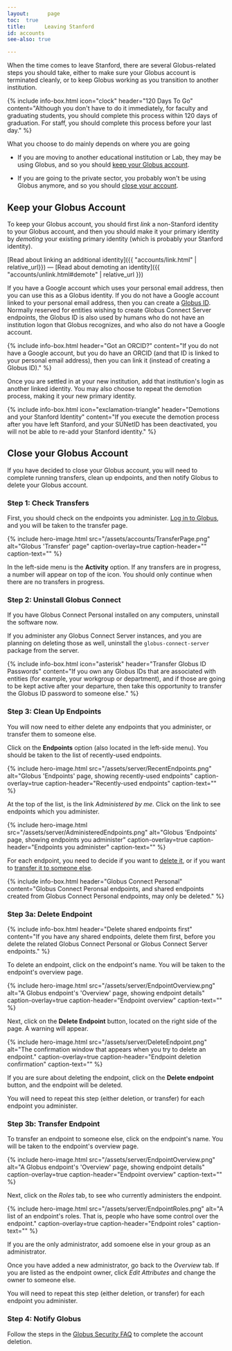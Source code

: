 ```yaml
---
layout:      page
toc:  true
title:      Leaving Stanford
id: accounts
see-also: true

---
```


When the time comes to leave Stanford, there are several Globus-related steps
you should take, either to make sure your Globus account is terminated cleanly,
or to keep Globus working as you transition to another institution.

{% include info-box.html
   icon="clock"
   header="120 Days To Go"
   content="Although you don't have to do it immediately, for faculty and graduating students, you should complete this process within 120 days of graduation.  For staff, you should complete this process before your last day."
%}

What you choose to do mainly depends on where you are going

* If you are moving to another educational institution or Lab, they may be
  using Globus, and so you should <a href="#keep">keep your Globus account</a>.

* If you are going to the private sector, you probably won't be using Globus
  anymore, and so you should <a href="#close">close your account</a>.

<a name="keep"></a>
## Keep your Globus Account

To keep your Globus account, you should first _link_ a non-Stanford identity to
your Globus account, and then you should make it your primary identity by
_demoting_ your existing primary identity (which is probably your Stanford
identity).

[Read about linking an additional identity]({{ "accounts/link.html" |
relative_url}}) — [Read about demoting an identity]({{
"accounts/unlink.html#demote" | relative_url }})

If you have a Google account which uses your personal email address, then you
can use this as a Globus identity.  If you do not have a Google account linked
to your personal email address, then you can create a [Globus
ID](https://www.globusid.org).  Normally reserved for entities wishing to
create Globus Connect Server endpoints, the Globus ID is also used by humans
who do not have an institution logon that Globus recognizes, and who also do
not have a Google account.

{% include info-box.html
   header="Got an ORCID?"
   content="If you do not have a Google account, but you do have an ORCID (and that ID is linked to your personal email address), then you can link it (instead of creating a Globus ID)."
%}

Once you are settled in at your new institution, add that institution's login
as another linked identity.  You may also choose to repeat the demotion
process, making it your new primary identity.

{% include info-box.html
   icon="exclamation-triangle"
   header="Demotions and your Stanford Identity"
   content="If you execute the demotion process after you have left Stanford, and your SUNetID has been deactivated, you will not be able to re-add your Stanford identity."
%}

<a name="close"></a>
## Close your Globus Account

If you have decided to close your Globus account, you will need to complete
running transfers, clean up endpoints, and then notify Globus to delete your
Globus account.

### Step 1: Check Transfers

First, you should check on the endpoints you administer.  [Log in to Globus](https://www.globus.org/app/transfer), and you will be taken to the transfer page.

{% include hero-image.html
   src="/assets/accounts/TransferPage.png"
   alt="Globus 'Transfer' page"
   caption-overlay=true
   caption-header=""
   caption-text=""
%}

In the left-side menu is the **Activity** option.  If any transfers are
in progress, a number will appear on top of the icon.  You should only continue
when there are no transfers in progress.

### Step 2: Uninstall Globus Connect

If you have Globus Connect Personal installed on any computers, uninstall the
software now.

If you administer any Globus Connect Server instances, and you are planning on
deleting those as well, uninstall the `globus-connect-server` package from the
server.

{% include info-box.html
   icon="asterisk"
   header="Transfer Globus ID Passwords"
   content="If you own any Globus IDs that are associated with entities (for example, your workgroup or department), and if those are going to be kept active after your departure, then take this opportunity to transfer the Globus ID password to someone else."
%}

### Step 3: Clean Up Endpoints

You will now need to either delete any endpoints that you administer, or
transfer them to someone else.

Click on the **Endpoints** option (also located in the left-side menu).  You
should be taken to the list of recently-used endpoints.

{% include hero-image.html
   src="/assets/server/RecentEndpoints.png"
   alt="Globus 'Endpoints' page, showing recently-used endpoints"
   caption-overlay=true
   caption-header="Recently-used endpoints"
   caption-text=""
%}

At the top of the list, is the link _Administered by me_.  Click on the link to
see endpoints which you administer.

{% include hero-image.html
   src="/assets/server/AdministeredEndpoints.png"
   alt="Globus 'Endpoints' page, showing endpoints you administer"
   caption-overlay=true
   caption-header="Endpoints you administer"
   caption-text=""
%}

For each endpoint, you need to decide if you want to <a href="#delete">delete
it</a>, or if you want to <a href="#transfer">transfer it to someone else</a>.

{% include info-box.html
   header="Globus Connect Personal"
   content="Globus Connect Peronsal endpoints, and shared endpoints created from Globus Connect Personal endpoints, may only be deleted."
%}

<a name="delete"></a>
### Step 3a: Delete Endpoint

{% include info-box.html
   header="Delete shared endpoints first"
   content="If you have any shared endpoints, delete them first, before you delete the related Globus Connect Personal or Globus Connect Server endpoints."
%}

To delete an endpoint, click on the endpoint's name.  You will be
taken to the endpoint's overview page.

{% include hero-image.html
   src="/assets/server/EndpointOverview.png"
   alt="A Globus endpoint's 'Overview' page, showing endpoint details"
   caption-overlay=true
   caption-header="Endpoint overview"
   caption-text=""
%}

Next, click on the **<i class="fas fa-times-circle"></i>Delete Endpoint** button, located on the right side of the
page.  A warning will appear.

{% include hero-image.html
   src="/assets/server/DeleteEndpoint.png"
   alt="The confirmation window that appears when you try to delete an endpoint."
   caption-overlay=true
   caption-header="Endpoint deletion confirmation"
   caption-text=""
%}

If you are sure about deleting the endpoint, click on the **Delete endpoint**
button, and the endpoint will be deleted.

You will need to repeat this step (either deletion, or transfer) for each
endpoint you administer.

<a name="transfer"></a>
### Step 3b: Transfer Endpoint

To transfer an endpoint to someone else, click on the endpoint's name.  You
will be taken to the endpoint's overview page.

{% include hero-image.html
   src="/assets/server/EndpointOverview.png"
   alt="A Globus endpoint's 'Overview' page, showing endpoint details"
   caption-overlay=true
   caption-header="Endpoint overview"
   caption-text=""
%}

Next, click on the _Roles_ tab, to see who currently administers the endpoint.

{% include hero-image.html
   src="/assets/server/EndpointRoles.png"
   alt="A list of an endpoint's roles.  That is, people who have some control over the endpoint."
   caption-overlay=true
   caption-header="Endpoint roles"
   caption-text=""
%}

If you are the only administrator, add somoene else in your group as an
administrator.

Once you have added a new administrator, go back to the _Overview_ tab.  If you
are listed as the endpoint owner, click _Edit Attributes_ and change the owner
to someone else.

You will need to repeat this step (either deletion, or transfer) for each
endpoint you administer.

### Step 4: Notify Globus

Follow the steps in the [Globus Security
FAQ](https://docs.globus.org/faq/security/#how_can_i_delete_my_globus_account)
to complete the account deletion.




